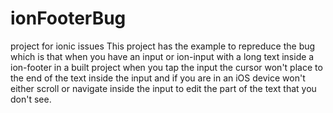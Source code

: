 # ionFooterBug
project for ionic issues
This project has the example to repreduce the bug which is that when you have an input or ion-input with a long text inside a ion-footer in a built project when you tap the input the cursor won't place to the end of the text inside the input and if you are in an iOS device won't either scroll or navigate inside the input to edit the part of the text that you don't see.
